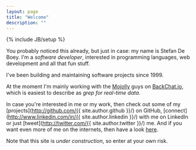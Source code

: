 ```yaml
---
layout: page
title: "Welcome"
description: ""
---
```

{% include JB/setup %}

You probably noticed this already, but just in case: my name is Stefan De Boey. I'm a *software developer*, interested in programming languages, web development and all that fun stuff.

I've been building and maintaining software projects since 1999.

At the moment I'm mainly working with the [Mojolly](http://www.mojolly.com/) guys on [BackChat.io](https://backchat.io/), which is easiest to describe as *grep for real-time data*.

In case you're interested in me or my work, then check out some of my [projects](http://github.com/{{ site.author.github }}/) on GitHub, [connect](http://www.linkedin.com/in/{{ site.author.linkedin }}/) with me on LinkedIn or just [tweet](http://twitter.com/{{ site.author.twitter }}/) me. And if you want even more of me on the internets, then have a look [here](/elsewhere.html).

Note that this site is *under construction*, so enter at your own risk.